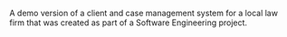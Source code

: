 A demo version of a client and case management system for a local law firm that was created as part of a Software Engineering project.
